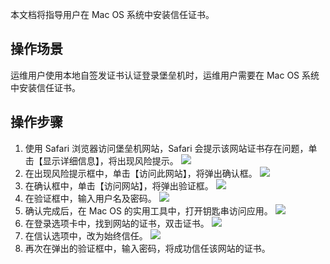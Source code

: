 本文档将指导用户在 Mac OS 系统中安装信任证书。

## 操作场景
运维用户使用本地自签发证书认证登录堡垒机时，运维用户需要在 Mac OS 系统中安装信任证书。
## 操作步骤
1. 使用 Safari 浏览器访问堡垒机网站，Safari 会提示该网站证书存在问题，单击【显示详细信息】，将出现风险提示。
![](https://main.qcloudimg.com/raw/2a1d555046e6ea1fd92374bef7bb6f86.png)
2. 在出现风险提示框中，单击【访问此网站】，将弹出确认框。
![](https://main.qcloudimg.com/raw/672e3792b7473a0aa87fe3eb8090370b.png)
3. 在确认框中，单击【访问网站】，将弹出验证框。
![](https://main.qcloudimg.com/raw/512bae3f279a2eb6bfe9f64bd6222125.png)
4. 在验证框中，输入用户名及密码。
![](https://main.qcloudimg.com/raw/b849183188961d766aeab9ecb5321c2e.png)
5. 确认完成后，在 Mac OS 的实用工具中，打开钥匙串访问应用。
![](https://main.qcloudimg.com/raw/084aafded27a8faece1db1721686df5c.png)
6. 在登录选项卡中，找到网站的证书，双击证书。
![](https://main.qcloudimg.com/raw/db9ca78cd4f5726fcdb72fbc65bbec63.png)
7. 在信认选项中，改为始终信任。
![](https://main.qcloudimg.com/raw/f070b3883c5f05998694649e3e204d4f.png)
8. 再次在弹出的验证框中，输入密码，将成功信任该网站的证书。
